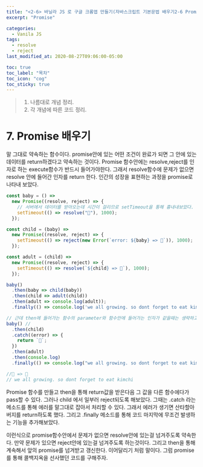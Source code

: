 ```yaml
---
title: "<2-6> 바닐라 JS 로 구글 크롬앱 만들기(자바스크립트 기본문법 배우기2-6 Promise를 통해 콜백지옥에서 구원받기)"
excerpt: "Promise"

categories:
  - Vanila JS
tags:
  - resolve
  - reject
last_modified_at: 2020-08-27T09:06:00-05:00

toc: true
toc_label: "목차"
toc_icon: "cog"
toc_sticky: true
---
```


> 1. 나름대로 개념 정리.
> 2. 각 개념에 따른 코드 정리.

# 7. Promise 배우기

말 그대로 약속하는 함수이다. promise안에 있는 어떤 조건이 완료가 되면 그 안에 있는 데이터를 return하겠다고 약속하는 것이다. Promise 함수안에는 resolve,reject를 인자로 하는 execute함수가 반드시 들어가야한다. 그래서 resolve함수에 문제가 없으면 resolve 안에 들어간 인자를 return 한다. 인간의 성장을 표현하는 과정을 promise로 나타내 보았다.

```javascript
const baby = () =>
  new Promise((resolve, reject) => {
    // 서버에서 데이터를 받아오는데 시간이 걸리므로 setTimeout을 통해 흉내내보았다.
    setTimeout(() => resolve("👶"), 1000);
  });

const child = (baby) =>
  new Promise((resolve, reject) => {
    setTimeout(() => reject(new Error(`error: ${baby} => 👦`)), 1000);
  });

const adult = (child) =>
  new Promise((resolve, reject) => {
    setTimeout(() => resolve(`${child} => 👨`), 1000);
  });

baby()
  .then(baby => child(baby))
  .then(child => adult(child))
  .then(adult => console.log(adult));
  .finally(() => console.log('we all growing. so dont forget to eat kimchi'));

// 근데 then에 들어가는 함수의 parameter와 함수안에 들어가는 인자가 같을때는 생략하고 코드를 작성해도 문제없다.
baby() //
  .then(child)
  .catch((error) => {
    return `🎅`;
  })
  .then(adult)
  .then(console.log)
  .finally(() => console.log("we all growing. so dont forget to eat kimchi"));

//🎅 => 👨
// we all growing. so dont forget to eat kimchi
```

Promise 함수를 만들고 then을 통해 return값을 받은다음 그 값을 다른 함수에다가 pass할 수 있다. 그러나 child 에서 일부러 reject되도록 해보았다. 그때는 .catch 라는 메소드를 통해 에러를 말그대로 잡아서 처리할 수 있다. 그래서 에러가 생기면 산타할아버지를 return하도록 했다. 그리고 .finally 메소드를 통해 코드 마지막에 무조건 발생하는 기능을 추가해보았다.

이런식으로 promise함수안에서 문제가 없으면 resolve안에 있는걸 넘겨주도록 약속한다. 만약 문제가 있으면 reject안에 있는걸 넘겨주도록 하는것이다. 그리고 then을 통해 계속해서 앞의 promise를 넘겨받고 갱신한다. 이어달리기 처럼 말이다. 그럼 promise를 통해 콜백지옥을 선사했던 코드를 구해주자.
